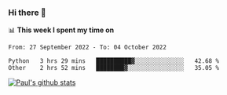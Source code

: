 ### Hi there 👋

📊 **This week I spent my time on**
<!--START_SECTION:waka-->

```text
From: 27 September 2022 - To: 04 October 2022

Python   3 hrs 29 mins   ██████████▓░░░░░░░░░░░░░░   42.68 %
Other    2 hrs 52 mins   ████████▓░░░░░░░░░░░░░░░░   35.05 %
```

<!--END_SECTION:waka-->


[![Paul's github stats](https://github-readme-stats.vercel.app/api?username=mickeyouyou&theme=dracula&show_icons=true)](https://github.com/anuraghazra/github-readme-stats)

